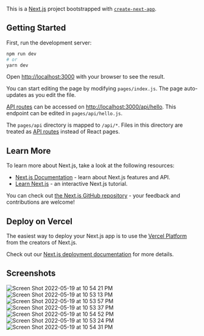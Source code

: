 This is a [Next.js](https://nextjs.org/) project bootstrapped with [`create-next-app`](https://github.com/vercel/next.js/tree/canary/packages/create-next-app).

## Getting Started

First, run the development server:

```bash
npm run dev
# or
yarn dev
```

Open [http://localhost:3000](http://localhost:3000) with your browser to see the result.

You can start editing the page by modifying `pages/index.js`. The page auto-updates as you edit the file.

[API routes](https://nextjs.org/docs/api-routes/introduction) can be accessed on [http://localhost:3000/api/hello](http://localhost:3000/api/hello). This endpoint can be edited in `pages/api/hello.js`.

The `pages/api` directory is mapped to `/api/*`. Files in this directory are treated as [API routes](https://nextjs.org/docs/api-routes/introduction) instead of React pages.

## Learn More

To learn more about Next.js, take a look at the following resources:

- [Next.js Documentation](https://nextjs.org/docs) - learn about Next.js features and API.
- [Learn Next.js](https://nextjs.org/learn) - an interactive Next.js tutorial.

You can check out [the Next.js GitHub repository](https://github.com/vercel/next.js/) - your feedback and contributions are welcome!

## Deploy on Vercel

The easiest way to deploy your Next.js app is to use the [Vercel Platform](https://vercel.com/new?utm_medium=default-template&filter=next.js&utm_source=create-next-app&utm_campaign=create-next-app-readme) from the creators of Next.js.

Check out our [Next.js deployment documentation](https://nextjs.org/docs/deployment) for more details.
## Screenshots
![Screen Shot 2022-05-19 at 10 54 21 PM](https://user-images.githubusercontent.com/51683281/169460339-4a3f735f-96ea-444b-8dc7-726c37c81345.png)
![Screen Shot 2022-05-19 at 10 53 13 PM](https://user-images.githubusercontent.com/51683281/169460329-8ea2a7f0-47c0-4a2d-9660-b6f3875b2fa9.png)
![Screen Shot 2022-05-19 at 10 53 57 PM](https://user-images.githubusercontent.com/51683281/169460282-dedb0feb-01f6-4e75-92f4-daa58aa58a25.png)
![Screen Shot 2022-05-19 at 10 53 37 PM](https://user-images.githubusercontent.com/51683281/169460285-1dc8c2aa-d519-435b-87b9-57321d1353ab.png)
![Screen Shot 2022-05-19 at 10 54 52 PM](https://user-images.githubusercontent.com/51683281/169460286-62a0e3c9-16ad-4b09-99db-b3fc267af729.png)
![Screen Shot 2022-05-19 at 10 53 24 PM](https://user-images.githubusercontent.com/51683281/169460288-95cb9646-b78c-4b72-a149-76731aa89548.png)
![Screen Shot 2022-05-19 at 10 54 31 PM](https://user-images.githubusercontent.com/51683281/169460290-c909b3c8-751e-4a94-86a0-c22557ae2e45.png)


